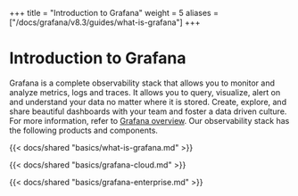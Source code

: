 +++
title = "Introduction to Grafana"
weight = 5
aliases = ["/docs/grafana/v8.3/guides/what-is-grafana"]
+++

# Introduction to Grafana

Grafana is a complete observability stack that allows you to monitor and analyze metrics, logs and traces. It allows you to query, visualize, alert on and understand your data no matter where it is stored. Create, explore, and share beautiful dashboards with your team and foster a data driven culture. For more information, refer to [Grafana overview](https://grafana.com/grafana/). Our observability stack has the following products and components.

{{< docs/shared "basics/what-is-grafana.md" >}}

{{< docs/shared "basics/grafana-cloud.md" >}}

{{< docs/shared "basics/grafana-enterprise.md" >}}
